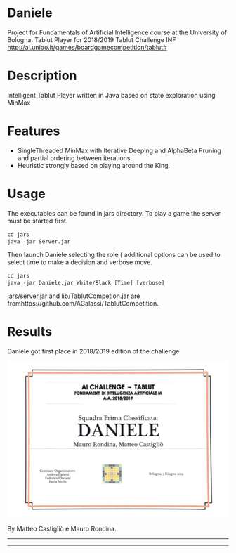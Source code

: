 # Daniele

Project for Fundamentals of Artificial Intelligence course at the University of Bologna.
Tablut Player for 2018/2019 Tablut Challenge INF http://ai.unibo.it/games/boardgamecompetition/tablut#

# Description
Intelligent Tablut Player written in Java based on state exploration using MinMax 

# Features 

* SingleThreaded MinMax with Iterative Deeping and AlphaBeta Pruning and partial ordering between iterations.
* Heuristic strongly based on playing around the King.

# Usage

The executables can be found in jars directory.
To play a game the server must be started first.

```[bash]
cd jars
java -jar Server.jar
```
Then launch Daniele selecting the role ( additional options can be used to select time to make a decision and verbose move.

```[bash]
cd jars
java -jar Daniele.jar White/Black [Time] [verbose]
```

jars/server.jar and lib/TablutCompetion.jar are fromhttps://github.com/AGalassi/TablutCompetition.



# Results

Daniele got first place in 2018/2019 edition of the challenge

![Screenshot](Certificato.jpeg)

By  Matteo Castigliò e Mauro Rondina.


***


***



